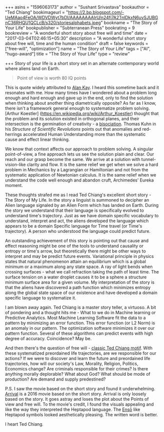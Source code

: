 +++
asins = "1596063173"
author = "Sushant Srivastava"
bookauthor = "Ted Chiang"
bookimageurl = "https://2.bp.blogspot.com/-UeMAao4FeOA/WDVDWyt7bDI/AAAAAAAAIrU/n24fi7A2TnIDkxN6uvSJUBGnC36RHQU1QCLcB/s320/storiesalphabets.jpeg"
bookname = "The Story of Your Life"
bookpublisher = "Subterranean Press"
bookrating = 9
bookreview = "A wonderful short story about free will and time"
date = "2017-03-04T02:46:15+05:30"
description = "A wonderful short story about free will, time and the human condition"
draft = false
keywords = ["free-will", "optimization"]
name = "The Story of Your Life"
tags = ["AI", "hugo-award"]
title = "The Story of Your Life"
type = "review"

+++
Story of your life is a short story set in an alternate contemporary world where
aliens land on Earth.

> Point of view is worth 80 IQ points

This is quote widely attributed to [Alan Kay](https://en.wikipedia.org/wiki/Alan_Kay). I heard this sometime
back and it resonates with me. How many times have I wondered about a problem
long enough and hard enough and gave up in the end, only to find the solution
when thinking about another thing diametrically opposite? As far as I know,
there isn't a framework general enough to systematize problem solving. [Arthur Koestler]
(https://en.wikipedia.org/wiki/Arthur_Koestler) thought that the problem and its solution existed in orthogonal planes, and
their intersection is the germination of creativity - a [bisociation](https://www.brainpickings.org/2013/05/20/arthur-koestler-creativity-bisociation/). Thomas Kuhn in his *Structure of Scientific Revolutions* points out that
anomalies and red-herrings accelerated Human Understanding more than the systematic
cause and effect linear thinking.

We know that context affects our approach to problem solving.
A singular point-of-view, a fine approach lets us see the solution plain
and clear. Our reach and our grasp become the same. We arrive at a solution
with tunnel-vision-like clarity and flow. It is the same relief we get when we solve a hard problem in Mechanics by a Lagrangian or Hamiltonian and not from the systematic
application of Newtonian calculus. It is the same relief when we understand the code
well enough and abandon cruft, Archimedes' Eureka moment.

These thoughts strafed me as I read Ted Chiang's excellent short story - The
Story of My Life. In the story a linguist is summoned to decipher an Alien language
signaled by an Alien Form which has landed on Earth. During the
story we understand that their language is specifically evolved to understand
time's trajectory. Just as we have domain specific vocabulary to understand,
interpret and act, the aliens developed the language which appears to be a domain
Specific language for Time travel (or Time's trajectory). A person who understood
the language could predict future.

An outstanding achievement of this story is pointing out that cause and effect reasoning
might be one of the tools to understand causality or entropy or time's arrow, but
theoretically there might be other ways to interpret and may be predict future events.
Variational principle in physics states that natural phenomenon attain an
equilibrium which is a global minimum or a maximum along any state space. A ray
of light bends when crossing surfaces - what we call refraction taking the
path of least time. The surface tension on a water droplet causes it to be
a sphere a structure minimum surface area for a given volume. My interpretation
of the story is that the aliens have discovered a path function which minimizes
entropy along the global state space of our existence and have developed a domain
specific language to systematize it.


I am blown away again. Ted Chiang is a master story teller, a virtuoso. A bit of pondering and a thought hits me - 
What to we do in Machine learning or Predictive Analytics. Most Machine Learning Software fit the data to a pattern by minimizing an error function. 
This error function (or L2 Norm) is an anomaly in our pattern. The optimization software minimizes it over our pattern function. Several of these algorithms can predict events with high degree of accuracy. Coincidence? May be.

And then there's the question of free will - [classic Ted Chiang motif](https://www.ssushant.in/2016/12/09/the-lifecycle-of-software-objects/). With these systematized preordained life trajectories, are we responsible for our actions?
If we were to discover and learn the future and preordained life trajectories,
how will our society's Law, Morality, Religion, Politics, Economics change?
Are criminals responsible for their crimes?
Is there anything morally deplorable?
What about God?
What should be mode of production? Are demand and supply predestined?


P.S. I saw the movie based on the short story and found it underwhelming. [Arrival](http://www.imdb.com/title/tt2543164) is a 2016 movie based
on the short story. Arrival is only loosely based on the story. It goes astray
and loses the plot about the Points of view and free will. To the movie's credit, I found the visuals appealing and like the way they interpreted the Heptapod language.
The [Ensō](https://en.wikipedia.org/wiki/Ens%C5%8D) like  Heptapod symbols looked aesthetically pleasing. The written word is better.


I heart Ted Chiang.
